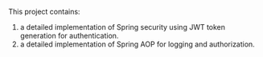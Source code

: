 This project contains:
1. a detailed implementation of Spring security using JWT token generation for authentication.
2. a detailed implementation of Spring AOP for logging and authorization.
